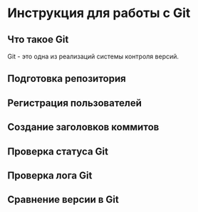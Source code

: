 # **Инструкция для работы с Git**

## Что такое Git

Git - это одна из реализаций системы контроля версий.

## Подготовка репозитория

## Регистрация пользователей

## Создание заголовков коммитов

## Проверка статуса Git

## Проверка лога Git

## Сравнение версии в Git

